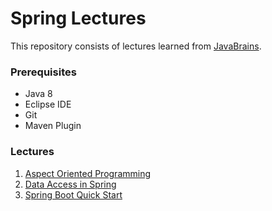 # Spring Lectures
This repository consists of lectures learned from [JavaBrains](https://javabrains.io/). 

### Prerequisites
- Java 8
- Eclipse IDE
- Git
- Maven Plugin 

### Lectures
1. [Aspect Oriented Programming](https://github.com/DhwaniSondhi/SpringLearnJavaBrains/tree/master/Aspect%20Oriented%20Programming)
2. [Data Access in Spring](https://github.com/DhwaniSondhi/SpringLearnJavaBrains/tree/master/Data%20access%20in%20Spring)
3. [Spring Boot Quick Start](https://github.com/DhwaniSondhi/SpringLearnJavaBrains/tree/master/Spring%20Boot%20Quick%20Start)

